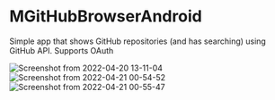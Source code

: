 # MGitHubBrowserAndroid
Simple app that shows GitHub repositories (and has searching) using GitHub API. Supports OAuth

![Screenshot from 2022-04-20 13-11-04](https://user-images.githubusercontent.com/27851965/164332004-731f780d-95d7-4f3c-ab2c-98a90ddd7b5e.png)
![Screenshot from 2022-04-21 00-54-52](https://user-images.githubusercontent.com/27851965/164332037-9ee240bf-b3f9-4f86-a8a8-aab72fbcd25d.png)
![Screenshot from 2022-04-21 00-55-47](https://user-images.githubusercontent.com/27851965/164332047-d337fadb-066f-4fea-902c-ed1ef96bcaf6.png)

